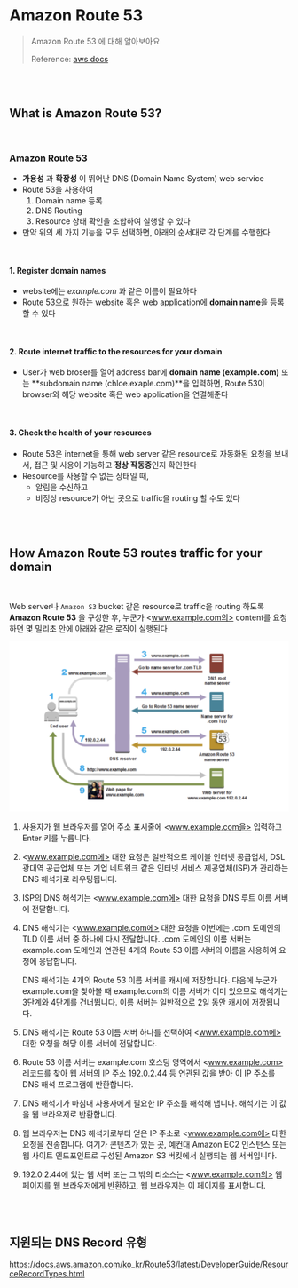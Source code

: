 # Amazon Route 53

> Amazon Route 53 에 대해 알아보아요
>
> Reference: [aws docs](https://docs.aws.amazon.com/Route53/latest/DeveloperGuide/Welcome.html)

<br>

<br>

## What is Amazon Route 53?

<br>

### Amazon Route 53

- **가용성** 과 **확장성** 이 뛰어난 DNS (Domain Name System) web service
- Route 53을 사용하여
  1. Domain name 등록
  2. DNS Routing
  3. Resource 상태 확인을 조합하여 실행할 수 있다
- 만약 위의 세 가지 기능을 모두 선택하면, 아래의 순서대로 각 단계를 수행한다

<br>

#### 1. Register domain names

- website에는 *example.com* 과 같은 이름이 필요하다
- Route 53으로 원하는 website 혹은 web application에 **domain name**을 등록할 수 있다

<br>

#### 2. Route internet traffic to the resources for your domain

- User가 web broser를 열어 address bar에 **domain name (example.com)** 또는 **subdomain name (chloe.exaple.com)**을 입력하면, Route 53이 browser와 해당 website 혹은 web application을 연결해준다

<br>

#### 3. Check the health of your resources

- Route 53은 internet을 통해 web server 같은 resource로 자동화된 요청을 보내서, 접근 및 사용이 가능하고 **정상 작동중**인지 확인한다
- Resource를 사용할 수 없는 상태일 때,
  - 알림을 수신하고
  - 비정상 resource가 아닌 곳으로 traffic을 routing 할 수도 있다

<br>

<br>

## How Amazon Route 53 routes traffic for your domain

<br>

Web server나 `Amazon S3` bucket 같은 resource로 traffic을 routing 하도록 **Amazon Route 53** 을 구성한 후, 누군가 <www.example.com의> content를 요청하면 몇 밀리초 안에 아래와 같은 로직이 실행된다

![image-20201005010348780](../../images/image-20201005010348780.png)

1. 사용자가 웹 브라우저를 열어 주소 표시줄에 <www.example.com을> 입력하고 Enter 키를 누릅니다.

2. <www.example.com에> 대한 요청은 일반적으로 케이블 인터넷 공급업체, DSL 광대역 공급업체 또는 기업 네트워크 같은 인터넷 서비스 제공업체(ISP)가 관리하는 DNS 해석기로 라우팅됩니다.

3. ISP의 DNS 해석기는 <www.example.com에> 대한 요청을 DNS 루트 이름 서버에 전달합니다.

4. DNS 해석기는 <www.example.com에> 대한 요청을 이번에는 .com 도메인의 TLD 이름 서버 중 하나에 다시 전달합니다. .com 도메인의 이름 서버는 example.com 도메인과 연관된 4개의 Route 53 이름 서버의 이름을 사용하여 요청에 응답합니다.

   DNS 해석기는 4개의 Route 53 이름 서버를 캐시에 저장합니다. 다음에 누군가 example.com을 찾아볼 때 example.com의 이름 서버가 이미 있으므로 해석기는 3단계와 4단계를 건너뜁니다. 이름 서버는 일반적으로 2일 동안 캐시에 저장됩니다.

5. DNS 해석기는 Route 53 이름 서버 하나를 선택하여 <www.example.com에> 대한 요청을 해당 이름 서버에 전달합니다.

6. Route 53 이름 서버는 example.com 호스팅 영역에서 <www.example.com> 레코드를 찾아 웹 서버의 IP 주소 192.0.2.44 등 연관된 값을 받아 이 IP 주소를 DNS 해석 프로그램에 반환합니다.

7. DNS 해석기가 마침내 사용자에게 필요한 IP 주소를 해석해 냅니다. 해석기는 이 값을 웹 브라우저로 반환합니다.

8. 웹 브라우저는 DNS 해석기로부터 얻은 IP 주소로 <www.example.com에> 대한 요청을 전송합니다. 여기가 콘텐츠가 있는 곳, 예컨대 Amazon EC2 인스턴스 또는 웹 사이트 엔드포인트로 구성된 Amazon S3 버킷에서 실행되는 웹 서버입니다.

9. 192.0.2.44에 있는 웹 서버 또는 그 밖의 리소스는 <www.example.com의> 웹 페이지를 웹 브라우저에게 반환하고, 웹 브라우저는 이 페이지를 표시합니다.

<br>

<br>

## 지원되는 DNS Record 유형

<https://docs.aws.amazon.com/ko_kr/Route53/latest/DeveloperGuide/ResourceRecordTypes.html>
